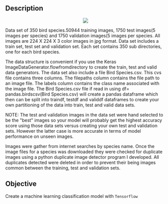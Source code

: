 
## Description

 <p align="center">
  <img src="https://storage.googleapis.com/kaggle-datasets-images/534640/978100/13c0e07ffd22fa6876d02514310d4cb8/dataset-card.jpg?t=2020-02-29-23-01-19.jpg">
</p>


Data set of 350 bird species.50944 training images, 1750 test images(5 images per species) and 1750 validation images(5 images per species.
All images are 224 X 224 X 3 color images in jpg format. Data set includes a train set, test set and validation set. Each set contains 350 sub directories, one for each bird species. 

The data structure is convenient if you use the Keras ImageDataGenerator.flowfromdirectory to create the train, test and valid data generators. The data set also include a file Bird Species.csv. This cvs file contains three columns. The filepaths column contains the file path to an image file. The labels column contains the class name associated with the image file. The Bird Species.csv file if read in using df= pandas.birdscsv(Bird Species.csv) will create a pandas dataframe which then can be split into traindf, testdf and validdf dataframes to create your own partitioning of the data into train, test and valid data sets.

NOTE: The test and validation images in the data set were hand selected to be the "best" images so your model will probably get the highest accuracy score using those data sets versus creating your own test and validation sets. However the latter case is more accurate in terms of model performance on unseen images.

Images were gather from internet searches by species name. Once the image files for a species was downloaded they were checked for duplicate images using a python duplicate image detector program I developed. All duplicates detected were deleted in order to prevent their being images common between the training, test and validation sets.

## Objective

Create a machine learning classification model with `Tensorflow`
